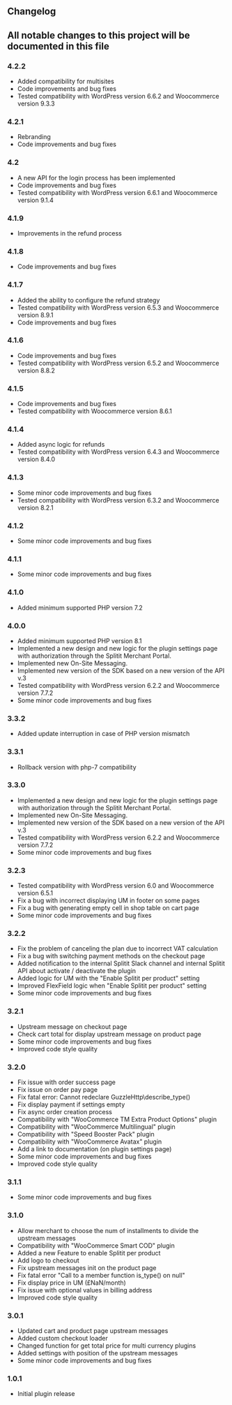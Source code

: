 ## Changelog

All notable changes to this project will be documented in this file
-

### 4.2.2
* Added compatibility for multisites
* Code improvements and bug fixes
* Tested compatibility with WordPress version 6.6.2 and Woocommerce version 9.3.3

### 4.2.1
* Rebranding
* Code improvements and bug fixes

### 4.2
* A new API for the login process has been implemented
* Code improvements and bug fixes
* Tested compatibility with WordPress version 6.6.1 and Woocommerce version 9.1.4

### 4.1.9
* Improvements in the refund process

### 4.1.8
* Code improvements and bug fixes

### 4.1.7
* Added the ability to configure the refund strategy
* Tested compatibility with WordPress version 6.5.3 and Woocommerce version 8.9.1
* Code improvements and bug fixes

### 4.1.6
* Code improvements and bug fixes
* Tested compatibility with WordPress version 6.5.2 and Woocommerce version 8.8.2

### 4.1.5
* Code improvements and bug fixes
* Tested compatibility with Woocommerce version 8.6.1

### 4.1.4
* Added async logic for refunds
* Tested compatibility with WordPress version 6.4.3 and Woocommerce version 8.4.0

### 4.1.3
* Some minor code improvements and bug fixes
* Tested compatibility with WordPress version 6.3.2 and Woocommerce version 8.2.1

### 4.1.2
* Some minor code improvements and bug fixes

### 4.1.1
* Some minor code improvements and bug fixes

### 4.1.0
* Added minimum supported PHP version 7.2

### 4.0.0
* Added minimum supported PHP version 8.1
* Implemented a new design and new logic for the plugin settings page with authorization through the Splitit Merchant Portal.
* Implemented new On-Site Messaging.
* Implemented new version of the SDK based on a new version of the API v.3
* Tested compatibility with WordPress version 6.2.2 and Woocommerce version 7.7.2
* Some minor code improvements and bug fixes

### 3.3.2
* Added update interruption in case of PHP version mismatch

### 3.3.1
* Rollback version with php-7 compatibility

### 3.3.0
* Implemented a new design and new logic for the plugin settings page with authorization through the Splitit Merchant Portal.
* Implemented new On-Site Messaging.
* Implemented new version of the SDK based on a new version of the API v.3
* Tested compatibility with WordPress version 6.2.2 and Woocommerce version 7.7.2
* Some minor code improvements and bug fixes

### 3.2.3

* Tested compatibility with WordPress version 6.0 and Woocommerce version 6.5.1
* Fix a bug with incorrect displaying UM in footer on some pages
* Fix a bug with generating empty cell in shop table on cart page
* Some minor code improvements and bug fixes

### 3.2.2

* Fix the problem of canceling the plan due to incorrect VAT calculation
* Fix a bug with switching payment methods on the checkout page
* Added notification to the internal Splitit Slack channel and internal Splitit API about activate / deactivate the plugin
* Added logic for UM with the "Enable Splitit per product" setting
* Improved FlexField logic when "Enable Splitit per product" setting
* Some minor code improvements and bug fixes

### 3.2.1

* Upstream message on checkout page
* Check cart total for display upstream message on product page
* Some minor code improvements and bug fixes
* Improved code style quality

### 3.2.0

* Fix issue with order success page
* Fix issue on order pay page
* Fix fatal error: Cannot redeclare GuzzleHttp\describe_type()
* Fix display payment if settings empty
* Fix async order creation process
* Compatibility with "WooCommerce TM Extra Product Options" plugin
* Compatibility with "WooCommerce Multilingual" plugin
* Compatibility with "Speed Booster Pack" plugin
* Compatibility with "WooCommerce Avatax" plugin
* Add a link to documentation (on plugin settings page)
* Some minor code improvements and bug fixes
* Improved code style quality

### 3.1.1

* Some minor code improvements and bug fixes

### 3.1.0

* Allow merchant to choose the num of installments to divide the upstream messages
* Compatibility with "WooCommerce Smart COD" plugin
* Added a new Feature to enable Splitit per product
* Add logo to checkout
* Fix upstream messages init on the product page
* Fix fatal error "Call to a member function is_type() on null"
* Fix display price in UM (£NaN/month)
* Fix issue with optional values in billing address
* Improved code style quality

### 3.0.1

* Updated cart and product page upstream messages
* Added custom checkout loader
* Changed function for get total price for multi currency plugins
* Added settings with position of the upstream messages
* Some minor code improvements and bug fixes

### 1.0.1

* Initial plugin release
